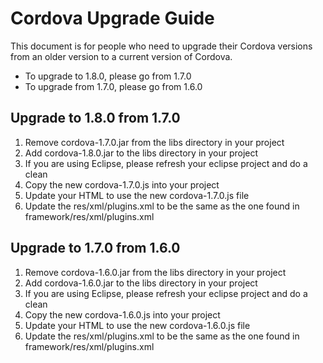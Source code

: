 Cordova Upgrade Guide
=====================

This document is for people who need to upgrade their Cordova versions from an older version to a current version of Cordova.

-   To upgrade to 1.8.0, please go from 1.7.0
-   To upgrade from 1.7.0, please go from 1.6.0

Upgrade to 1.8.0 from 1.7.0
---------------------------

1.  Remove cordova-1.7.0.jar from the libs directory in your project
2.  Add cordova-1.8.0.jar to the libs directory in your project
3.  If you are using Eclipse, please refresh your eclipse project and do a clean
4.  Copy the new cordova-1.7.0.js into your project
5.  Update your HTML to use the new cordova-1.7.0.js file
6.  Update the res/xml/plugins.xml to be the same as the one found in framework/res/xml/plugins.xml

Upgrade to 1.7.0 from 1.6.0
---------------------------

1.  Remove cordova-1.6.0.jar from the libs directory in your project
2.  Add cordova-1.6.0.jar to the libs directory in your project
3.  If you are using Eclipse, please refresh your eclipse project and do a clean
4.  Copy the new cordova-1.6.0.js into your project
5.  Update your HTML to use the new cordova-1.6.0.js file
6.  Update the res/xml/plugins.xml to be the same as the one found in framework/res/xml/plugins.xml
